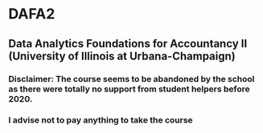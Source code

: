 # DAFA2
## Data Analytics Foundations for Accountancy II (University of Illinois at Urbana-Champaign)

### Disclaimer: The course seems to be abandoned by the school as there were totally no support from student helpers before 2020.
### I advise not to pay anything to take the course

